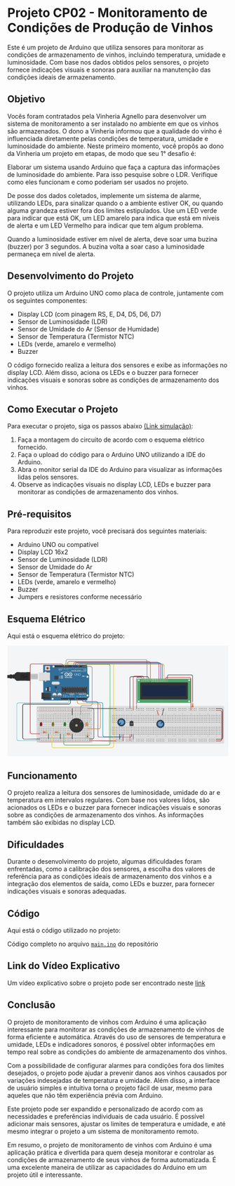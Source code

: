 # Projeto CP02 - Monitoramento de Condições de Produção de Vinhos

Este é um projeto de Arduino que utiliza sensores para monitorar as condições de armazenamento de vinhos, incluindo temperatura, umidade e luminosidade. Com base nos dados obtidos pelos sensores, o projeto fornece indicações visuais e sonoras para auxiliar na manutenção das condições ideais de armazenamento.

## Objetivo

Vocês foram contratados pela Vinheria Agnello para desenvolver um sistema de monitoramento a ser instalado no ambiente em que os vinhos são armazenados. O dono a Vinheria informou que a qualidade do vinho é influenciada diretamente pelas condições de temperatura, umidade e luminosidade do ambiente. Neste primeiro momento, você propôs ao dono da Vinheria um projeto em etapas, de modo que seu 1° desafio é:

Elaborar um sistema usando Arduino que faça a captura das informações de luminosidade do ambiente. Para isso pesquise sobre o LDR. Verifique como eles funcionam e como poderiam ser usados no projeto.

De posse dos dados coletados, implemente um sistema de alarme, utilizando LEDs, para sinalizar quando o a ambiente estiver OK, ou quando alguma grandeza estiver fora dos limites estipulados. Use um LED verde para indicar que está OK, um LED amarelo para indica que está em níveis de alerta e um LED Vermelho para indicar que tem algum problema.

Quando a luminosidade estiver em nível de alerta, deve soar uma buzina (buzzer) por 3 segundos. A buzina volta a soar caso a luminosidade permaneça em nível de alerta.
## Desenvolvimento do Projeto

O projeto utiliza um Arduino UNO como placa de controle, juntamente com os seguintes componentes:

- Display LCD (com pinagem RS, E, D4, D5, D6, D7)
- Sensor de Luminosidade (LDR)
- Sensor de Umidade do Ar (Sensor de Humidade)
- Sensor de Temperatura (Termistor NTC)
- LEDs (verde, amarelo e vermelho)
- Buzzer

O código fornecido realiza a leitura dos sensores e exibe as informações no display LCD. Além disso, aciona os LEDs e o buzzer para fornecer indicações visuais e sonoras sobre as condições de armazenamento dos vinhos.

## Como Executar o Projeto

Para executar o projeto, siga os passos abaixo [(Link simulação)](https://www.tinkercad.com/things/3VLIiHJQjDJ): 

1. Faça a montagem do circuito de acordo com o esquema elétrico fornecido.
2. Faça o upload do código para o Arduino UNO utilizando a IDE do Arduino.
3. Abra o monitor serial da IDE do Arduino para visualizar as informações lidas pelos sensores.
4. Observe as indicações visuais no display LCD, LEDs e buzzer para monitorar as condições de armazenamento dos vinhos.

## Pré-requisitos

Para reproduzir este projeto, você precisará dos seguintes materiais:

- Arduino UNO ou compatível
- Display LCD 16x2
- Sensor de Luminosidade (LDR)
- Sensor de Umidade do Ar
- Sensor de Temperatura (Termistor NTC)
- LEDs (verde, amarelo e vermelho)
- Buzzer
- Jumpers e resistores conforme necessário

## Esquema Elétrico

Aqui está o esquema elétrico do projeto:

<img src="circuit.png"/>


## Funcionamento

O projeto realiza a leitura dos sensores de luminosidade, umidade do ar e temperatura em intervalos regulares. Com base nos valores lidos, são acionados os LEDs e o buzzer para fornecer indicações visuais e sonoras sobre as condições de armazenamento dos vinhos. As informações também são exibidas no display LCD.

## Dificuldades

Durante o desenvolvimento do projeto, algumas dificuldades foram enfrentadas, como a calibração dos sensores, a escolha dos valores de referência para as condições ideais de armazenamento dos vinhos e a integração dos elementos de saída, como LEDs e buzzer, para fornecer indicações visuais e sonoras adequadas.

## Código

Aqui está o código utilizado no projeto:

Código completo no arquivo [`main.ino`](https://github.com/devCaiqueWS/vinheiria/edit/main/main.ino) do repositório

## Link do Vídeo Explicativo

Um vídeo explicativo sobre o projeto pode ser encontrado neste [link](???)

## Conclusão

O projeto de monitoramento de vinhos com Arduino é uma aplicação interessante para monitorar as condições de armazenamento de vinhos de forma eficiente e automática. Através do uso de sensores de temperatura e umidade, LEDs e indicadores sonoros, é possível obter informações em tempo real sobre as condições do ambiente de armazenamento dos vinhos.

Com a possibilidade de configurar alarmes para condições fora dos limites desejados, o projeto pode ajudar a prevenir danos aos vinhos causados por variações indesejadas de temperatura e umidade. Além disso, a interface de usuário simples e intuitiva torna o projeto fácil de usar, mesmo para aqueles que não têm experiência prévia com Arduino.

Este projeto pode ser expandido e personalizado de acordo com as necessidades e preferências individuais de cada usuário. É possível adicionar mais sensores, ajustar os limites de temperatura e umidade, e até mesmo integrar o projeto a um sistema de monitoramento remoto.

Em resumo, o projeto de monitoramento de vinhos com Arduino é uma aplicação prática e divertida para quem deseja monitorar e controlar as condições de armazenamento de seus vinhos de forma automatizada. É uma excelente maneira de utilizar as capacidades do Arduino em um projeto útil e interessante.

